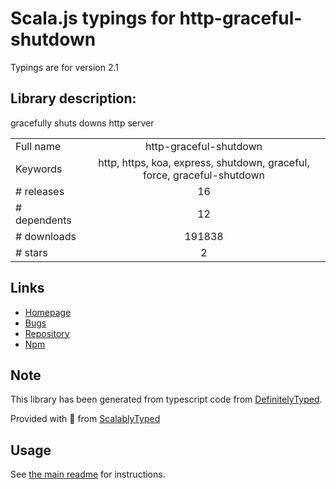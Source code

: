 
# Scala.js typings for http-graceful-shutdown

Typings are for version 2.1

## Library description:
gracefully shuts downs http server

|                    |                 |
| ------------------ | :-------------: |
| Full name          | http-graceful-shutdown |
| Keywords           | http, https, koa, express, shutdown, graceful, force, graceful-shutdown |
| # releases         | 16 |
| # dependents       | 12 |
| # downloads        | 191838 |
| # stars            | 2 |

## Links
- [Homepage](https://github.com/sebhildebrandt/http-graceful-shutdown)
- [Bugs](https://github.com/sebhildebrandt/http-graceful-shutdown/issues)
- [Repository](https://github.com/sebhildebrandt/http-graceful-shutdown)
- [Npm](https://www.npmjs.com/package/http-graceful-shutdown)
    


## Note
This library has been generated from typescript code from [DefinitelyTyped](https://definitelytyped.org).

Provided with :purple_heart: from [ScalablyTyped](https://github.com/oyvindberg/ScalablyTyped)

## Usage
See [the main readme](../../readme.md) for instructions.


